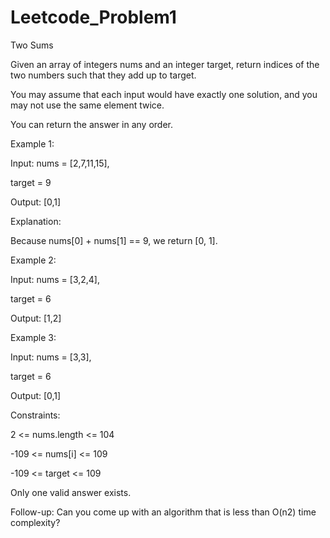 # Leetcode_Problem1

Two Sums

Given an array of integers nums and an integer target, return indices of the two numbers such that they add up to target.

You may assume that each input would have exactly one solution, and you may not use the same element twice.

You can return the answer in any order.

Example 1:

Input: nums = [2,7,11,15],

target = 9

Output: [0,1]

Explanation:

Because nums[0] + nums[1] == 9, we return [0, 1].



Example 2:

Input: nums = [3,2,4], 

target = 6

Output: [1,2]



Example 3:

Input: nums = [3,3], 

target = 6

Output: [0,1]
 

Constraints:

2 <= nums.length <= 104

-109 <= nums[i] <= 109

-109 <= target <= 109

Only one valid answer exists.

Follow-up: Can you come up with an algorithm that is less than O(n2) time complexity?
